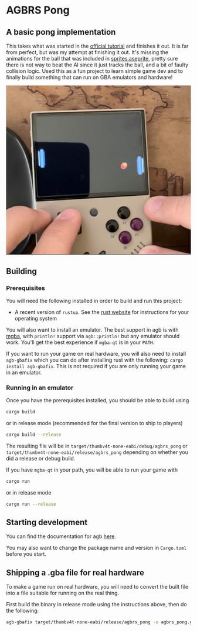 # AGBRS Pong

## A basic pong implementation

This takes what was started in the [official tutorial](https://agbrs.github.io/agb/pong/01_introduction.html) and finishes it out. It is far from perfect, but was my attempt at finishing it out. It's missing the animations for the ball that was included in [sprites.aseprite](gfx/sprites.aseprite), pretty sure there is not way to beat the AI since it just tracks the ball, and a bit of faulty collision logic. Used this as a fun project to learn simple game dev and to finally build something that can run on GBA emulators and hardware!

![Pong on a miyoo](pong_on_miyoo.jpg)

## Building

### Prerequisites

You will need the following installed in order to build and run this project:

- A recent version of `rustup`. See the [rust website](https://www.rust-lang.org/tools/install) for instructions for your operating system

You will also want to install an emulator. The best support in agb is with [mgba](https://mgba.io), with
`println!` support via `agb::println!` but any emulator should work. You'll get the best experience if
`mgba-qt` is in your `PATH`.

If you want to run your game on real hardware, you will also need to install `agb-gbafix` which you can do after installing
rust with the following: `cargo install agb-gbafix`. This is not required if you are only running your game in an emulator.

### Running in an emulator

Once you have the prerequisites installed, you should be able to build using

```sh
cargo build
```

or in release mode (recommended for the final version to ship to players)

```sh
cargo build --release
```

The resulting file will be in `target/thumbv4t-none-eabi/debug/agbrs_pong` or `target/thumbv4t-none-eabi/release/agbrs_pong` depending on
whether you did a release or debug build.

If you have `mgba-qt` in your path, you will be able to run your game with

```sh
cargo run
```

or in release mode

```sh
cargo run --release
```

## Starting development

You can find the documentation for agb [here](https://docs.rs/agb/latest/agb/).

You may also want to change the package name and version in `Cargo.toml` before you start.

## Shipping a .gba file for real hardware

To make a game run on real hardware, you will need to convert the built file into a file suitable for
running on the real thing.

First build the binary in release mode using the instructions above, then do the following:

```sh
agb-gbafix target/thumbv4t-none-eabi/release/agbrs_pong -o agbrs_pong.gba
```
